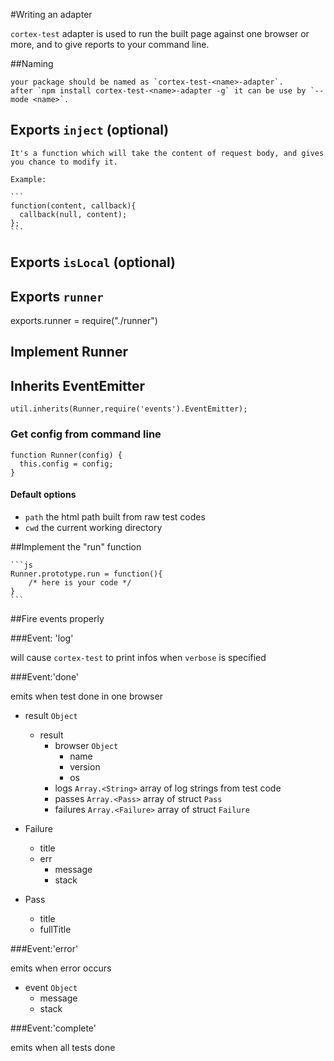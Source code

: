 #Writing an adapter

`cortex-test` adapter is used to run the built page against one browser or more, and to give reports to your command line.

##Naming

    your package should be named as `cortex-test-<name>-adapter`.
    after `npm install cortex-test-<name>-adapter -g` it can be use by `--mode <name>`.

## Exports `inject` (optional)

    It's a function which will take the content of request body, and gives you chance to modify it.

    Example:

    ```
    function(content, callback){
      callback(null, content);
    };
    ```

## Exports `isLocal` (optional)

## Exports `runner`
exports.runner = require("./runner")

## Implement Runner

## Inherits EventEmitter

    util.inherits(Runner,require('events').EventEmitter);

### Get config from command line

    function Runner(config) {
      this.config = config;
    }

#### Default options

- `path` the html path built from raw test codes
- `cwd` the current working directory

##Implement the "run" function

    ```js
    Runner.prototype.run = function(){
        /* here is your code */
    }
    ```

##Fire events properly

###Event: 'log'

will cause `cortex-test` to print infos when `verbose` is specified

###Event:'done'

emits when test done in one browser

- result `Object`
    - result
        - browser `Object`
            - name
            - version
            - os
        - logs `Array.<String>` array of log strings from test code
        - passes `Array.<Pass>` array of struct `Pass`
        - failures `Array.<Failure>` array of struct `Failure`

- Failure
    - title
    - err
        - message
        - stack

- Pass
    - title
    - fullTitle

###Event:'error'

emits when error occurs

- event `Object`
    - message
    - stack

###Event:'complete'

emits when all tests done